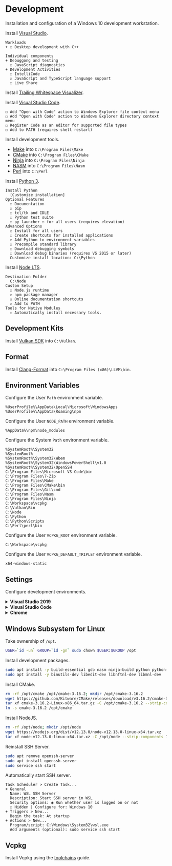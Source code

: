 # Development
Installation and configuration of a Windows 10 development workstation.

Install [Visual Studio](https://visualstudio.microsoft.com/downloads/).

```
Workloads
+ ☑ Desktop development with C++

Individual components
+ Debuggong and testing
  ☑ JavaScript diagnostics
+ Development Activities
  ☐ IntelliCode
  ☑ JavaScript and TypeScript language support
  ☐ Live Share
```

Install [Trailing Whitespace Visualizer](https://marketplace.visualstudio.com/items?itemName=MadsKristensen.TrailingWhitespaceVisualizer).

Install [Visual Studio Code](https://code.visualstudio.com/download).

```
☐ Add "Open with Code" action to Windows Explorer file context menu
☐ Add "Open with Code" action to Windows Explorer directory context menu
☐ Register Code as an editor for supported file types
☐ Add to PATH (requires shell restart)
```

Install development tools.

* [Make](https://github.com/qis/make) into `C:\Program Files\Make`
* [CMake](https://cmake.org/download/) into `C:\Program Files\CMake`
* [Ninja](https://github.com/ninja-build/ninja/releases/download/v1.9.0/ninja-win.zip) into `C:\Program Files\Ninja`
* [NASM](https://www.nasm.us/pub/nasm/releasebuilds/2.14/win64/nasm-2.14-win64.zip) into `C:\Program Files\Nasm`
* [Perl](http://strawberryperl.com/download/5.30.0.1/strawberry-perl-5.30.0.1-64bit-portable.zip) into `C:\Perl`

Install [Python 3](https://www.python.org/ftp/python/3.8.0/python-3.8.0-amd64.exe).

```
Install Python
  [Customize installation]
Optional Features
  ☐ Documentation
  ☑ pip
  ☐ tcl/tk and IDLE
  ☐ Python test suite
  ☐ py launcher ☐ for all users (requires elevation)
Advanced Options
  ☑ Install for all users
  ☐ Create shortcuts for installed applications
  ☑ Add Python to environment variables
  ☑ Precompile standard library
  ☐ Download debugging symbols
  ☐ Download debug binaries (requires VS 2015 or later)
  Customize install location: C:\Python
```

Install [Node LTS](https://nodejs.org/dist/v12.13.0/node-v12.13.0-x64.msi).

```
Destination Folder
  C:\Node
Custom Setup
  ☑ Node.js runtime
  ☑ npm package manager
  ☒ Online documentation shortcuts
  ☑ Add to PATH
Tools for Native Modules
  ☐ Automatically install necessary tools.
```

## Development Kits
Install [Vulkan SDK](https://vulkan.lunarg.com/sdk/home#windows) into `C:\Vulkan`.

## Format
Install [Clang-Format](https://llvm.org/builds/) into `C:\Program Files (x86)\LLVM\bin`.

## Environment Variables
Configure the User `Path` environment variable.

```
%UserProfile%\AppData\Local\Microsoft\WindowsApps
%UserProfile%\AppData\Roaming\npm
```

Configure the User `NODE_PATH` environment variable.

```
%AppData%\npm\node_modules
```

Configure the System `Path` environment variable.

```
%SystemRoot%\System32
%SystemRoot%
%SystemRoot%\System32\Wbem
%SystemRoot%\System32\WindowsPowerShell\v1.0
%SystemRoot%\System32\OpenSSH
C:\Program Files\Microsoft VS Code\bin
C:\Program Files\7-Zip
C:\Program Files\Make
C:\Program Files\CMake\bin
C:\Program Files\Git\cmd
C:\Program Files\Nasm
C:\Program Files\Ninja
C:\Workspace\vcpkg
C:\Vulkan\Bin
C:\Node
C:\Python
C:\Python\Scripts
C:\Perl\perl\bin
```

Configure the User `VCPKG_ROOT` environment variable.

```
C:\Workspace\vcpkg
```

Configure the User `VCPKG_DEFAULT_TRIPLET` environment variable.

```
x64-windows-static
```

## Settings
Configure development environments.

<details>
<summary><b>Visual Studio 2019</b></summary>

```
Environment
+ General
  Color theme: Dark
+ Documents
  ☑ Save documents as Unicode when data cannot be saved in codepage
+ Fonts and Colors
  Text Editor: DejaVu LGC Sans Mono 9
  [All Text Tool Windows]: DejaVu LGC Sans Mono 9
+ Keyboard
  Build.BuildSolution: F7 (Global)
+ Startup
  On startup, open: Empty environment

Projects and Solutions
+ General
  ☐ Always show Error List if build finishes with errors
  ☐ Warn user when the project location is not trusted
+ Build and Run
  On Run, when build or deployment error occur: Do not launch

Source Control
+ Plug-in Selection
  Current source control plug-in: Git

Text Editor
+ General
  ☐ Drag and drop text editing
  ☑ Enable mouse click to perform Go to Definition
    Use modifier key: Ctrl+Alt
  ☐ Enable mouse click to perform Go to Definition
  ☐ Highlight current line
  ☐ Show structure guide lines
+ All Languages
  + General
    ☑ Line numbers
    ☐ Apply Cut or Copy to blank lines when there is no selection
  + Scroll Bars
    ◉ Use map mode for vertical scroll bar
      ☐ Show Preview Tooltip
      Source overview: Wide
  + Tabs
    Indenting: Smart
    Tab size: 2
    Indent size: 2
    ◉ Indent spaces
  + CodeLens
    ☐ Enable CodeLens
+ C/C++
  + Advanced
    + Browsing/Navigation
      Disable External Dependencies Folders: True
    + IntelliSense
      Disable Automatic Precompiled Header: True
      Enable Template IntelliSense: False
  + Formatting
    + General
      ◉ Run ClangFormat only for manually invoked formatting commands
      ☑ Use custom clang-format.exe file: C:\Program Files (x86)\LLVM\bin\clang-format.exe
    + Indentation
      ☐ Indent braces of lambdas used as parameters
      ☐ Indent namespace contents
    + New Lines
      Position of open braces for namespaces: Keep on the same line, but add a space before
      Position of open braces for types: Keep on the same line, but add a space before
      Position of open braces for functions: Keep on the same line, but add a space before
      Position of open braces for control blocks: Keep on the same line, but add a space before
      Position of open braces for lambdas: Keep on the same line, but add a space before
      ☑ Place braces on separate lines
      ☑ For empty types, move closing braces to the same line as opening braces
      ☑ For empty function bodies, move closing braces to the same line as opening braces
      ☑ Place 'catch' and similar keywords on a new line
      ☐ Place 'else' on a new line
      ☐ Place 'while' in a do-while loop on a new line
    + Wrapping
      ◉ Always apply New Lines settings for blocks
  + View
    + Outlining
      Enable Outlining: False
+ CSS
  + Advanced
    Color picker format: #000
    Automatic formatting: Off
+ JavaScript/TypeScript
  + Formatting
    + General
      Automatic Formatting
      ☐ Format completed line on Enter
      ☐ Format completed statement on ;
      ☐ Format opened block on {
      ☐ Format completed block on }
      Module Quote Preference
      ◉ Double (")
    + Spacing
      ☐ Insert space after function keyword for anonymous functions
+ JSON
  + Advanced
    Automatic formatting: Off

CMake
+ General
  ☑ Show CMake cache notifications
  When cache is out of date:
    ◉ Run configure step automatically only if CMakeSettings.json exists
  ☑ Enable verbose CMake output
  CMakeSettings.json Template Directory
    %UserProfile%\.vs
```

Disable telemetry.

```
Help > Send Feedback > Settings...
+ Would you like to participate in the Visual Studio Experience Improvement Program?
  ◉ No, I would not like to participate
```

Change [toolbars](res/vs-toolbars) to fit the desired workflow.

</details>

<details>
<summary><b>Visual Studio Code</b></summary>

Install extensions with the following commands with `CTRL+P`.

```
ext install ms-vscode-remote.remote-wsl
ext install ms-vscode.cpptools
ext install xaver.clang-format
> Developer: Reload Window
```

Configure editor with `> Preferences: Open Settings (JSON)`.

```json
{
  "editor.cursorSmoothCaretAnimation": true,
  "editor.detectIndentation": false,
  "editor.dragAndDrop": false,
  "editor.folding": false,
  "editor.fontFamily": "'DejaVu LGC Sans Mono', Consolas, monospace",
  "editor.fontLigatures": true,
  "editor.fontSize": 13,
  "editor.largeFileOptimizations": false,
  "editor.multiCursorModifier": "ctrlCmd",
  "editor.renderLineHighlight": "none",
  "editor.rulers": [ 120 ],
  "editor.smoothScrolling": true,
  "editor.tabSize": 2,
  "editor.wordWrap": "on",
  "editor.wordWrapColumn": 120,
  "explorer.confirmDelete": false,
  "explorer.confirmDragAndDrop": false,
  "extensions.ignoreRecommendations": false,
  "files.eol": "\n",
  "files.insertFinalNewline": true,
  "files.trimTrailingWhitespace": true,
  "git.autoRepositoryDetection": false,
  "git.confirmSync": false,
  "git.enableSmartCommit": true,
  "git.postCommitCommand": "push",
  "telemetry.enableCrashReporter": false,
  "telemetry.enableTelemetry": false,
  "workbench.startupEditor": "none",
  "window.newWindowDimensions": "maximized",
  "window.openFoldersInNewWindow": "on",
  "window.openFilesInNewWindow": "off",
  "window.restoreWindows": "none",
  "window.closeWhenEmpty": true,
  "window.zoomLevel": 0,
  "debug.internalConsoleOptions": "openOnSessionStart",
  "debug.openExplorerOnEnd": true,
  "debug.openDebug": "openOnDebugBreak",
  "clang-format.executable": "C:\\Program Files (x86)\\LLVM\\bin\\clang-format.exe",
  "[cpp]": {
    "editor.defaultFormatter": "xaver.clang-format"
  },
  "[java]": {
    "editor.defaultFormatter": "xaver.clang-format"
  },
  "[javascript]": {
    "editor.defaultFormatter": "xaver.clang-format"
  }
}
```

Register VS Code in Explorer context menus.

```cmd
set code=C:\Program Files\Microsoft VS Code\Code.exe
set codefile=\"%code%\" \"%1\"
reg add "HKCR\*\shell\code" /ve /d "Edit with Code" /f
reg add "HKCR\*\shell\code" /v Icon /d "%code%,0" /f
reg add "HKCR\*\shell\code\command" /ve /d "%codefile%" /f
set codepath=\"%code%\" .
reg add "HKCU\Software\Classes\Directory\Background\shell\code" /ve /d "Open in Code" /f
reg add "HKCU\Software\Classes\Directory\Background\shell\code" /v Icon /d "%code%,0" /f
reg add "HKCU\Software\Classes\Directory\Background\shell\code\command" /ve /d "%codepath%" /f
```

</details>

<details>
<summary><b>Chrome</b></summary>

1. Open `Local State` in the `%LocalAppData%\Google\Chrome\User Data` directory with VS Code.
2. Set file type to JSON and format document.
3. Add the following entries.

```json
{
  "browser": {
    "enabled_labs_experiments": [
      "omnibox-ui-hide-steady-state-url-scheme@2",
      "omnibox-ui-hide-steady-state-url-trivial-subdomains@2",
      "omnibox-ui-hide-steady-state-url-path-query-and-ref@2"
    ]
  },
  ...
}
```

</details>

<!--
## Android Development
Extract [Android Studio](https://developer.android.com/studio) (No .exe installer) as `C:\Android\studio`.<br/>
Extract [Flutter](https://flutter.io/docs/get-started/install/windows) as `C:\Android\flutter`.

Configure the System `ANDROID_HOME` environment variable.

```
C:\Android
```

Configure the System `JAVA_HOME` environment variable.

```
C:\Android\studio\jre
```

Configure the System `Path` environment variable.

```
C:\Android\build-tools\28.0.3
C:\Android\flutter\bin
C:\Android\platform-tools
C:\Android\tools
C:\Android\tools\bin
C:\Android\studio\jre\bin
```

Start and configure Android Studio (`C:\Android\studio\bin\studio64.exe`).

```
Install Type
  ◉ Custom
SDK Components Setup
  ☐ Performance (Intel® HAXM)
  ☐ Android Virtual Device
  Android SDK Location: C:\Android
  ⚠ Target folder is neither empty nor does it point to an existing SDK installation.
```

Install missing tools, plugins and SDKs.

```
⚙ Configure > Settings...
+ Appearance & Behavior
  + System Settings
    ☐ Reopen last project on startup
    + Android SDK
      SDK Tools
        ☐ Android Emulator
        ☑ Google USB Driver
        ☑ NDK
+ Editor
  + General
    + Appearance
      ☐ Show parameter name hints
      ☐ Show chain call type hints
    + Code Completion
      ☐ Show parameter name hints on completion
  + Font
    Font: DejaVu LGC Sans Mono
  + Code Style
    + Java, C/C++, CMake, HTML, JSON, Kotlin, XML, Other File Types
      Tabs and Indents
        Tab size: 2
        Indent: 2
        Continuation indent: 2
    + C/C++
      Tabs and Indents
        Indent in lambdas: 2
        Indent members of plain structures: 2
        Indent members of classes: 2
        Indent visibility keywords in class/structure: 0
        Indent members of namespace: 0
        Preprocessor directive indent: 0
        ☑ Follow code indent
      Spaces
        Other
          ☐ Prevent > > concatenation in template
        In Template Declaration
          ☑ Before '<'
        In Template Instantiation
          ☑ Before '<'
      New File Extensions
        C++
          Source Extension: cpp
          Header Extension: hpp
          File Naming Convention: snake_case
  + File Encodings
    Global Encoding: UTF-8
    Project Encoding: UTF-8
    Default encoding for properties files: UTF-8
    Create UTF-8 files: with NO BOM
  + Layout Editor
    ☑ Prefer XML editor
+ Plugins
  [Browse repositories...]
    Install: Flutter, Kotlin
+ Version Control
  + Git
    SSH executable: Native
```

Search in settings for `redo` and assign `CTRL+Y` as a shortcut.

Accept android licenses.

```cmd
flutter doctor -\-android-licenses
```
-->

<!--
## Windows Sandbox
Install Windows Sandbox.

```
Start > "Turn Windows features on or off"
☑ Windows Sandbox
```
-->

## Windows Subsystem for Linux
Take ownership of `/opt`.

```sh
USER=`id -un` GROUP=`id -gn` sudo chown $USER:$GROUP /opt
```

Install development packages.

```sh
sudo apt install -y build-essential gdb nasm ninja-build python python-pip sqlite3 swig
sudo apt install -y binutils-dev libedit-dev libnftnl-dev libmnl-dev
```

Install CMake.

```sh
rm -rf /opt/cmake /opt/cmake-3.16.2; mkdir /opt/cmake-3.16.2
wget https://github.com/Kitware/CMake/releases/download/v3.16.2/cmake-3.16.2-Linux-x86_64.tar.gz
tar xf cmake-3.16.2-Linux-x86_64.tar.gz -C /opt/cmake-3.16.2 --strip-components 1
ln -s cmake-3.16.2 /opt/cmake
```

Install NodeJS.

```sh
rm -rf /opt/node; mkdir /opt/node
wget https://nodejs.org/dist/v12.13.0/node-v12.13.0-linux-x64.tar.xz
tar xf node-v12.13.0-linux-x64.tar.xz -C /opt/node --strip-components 1
```

Reinstall SSH Server.

```sh
sudo apt remove openssh-server
sudo apt install openssh-server
sudo service ssh start
```

Automatically start SSH server.

```
Task Scheduler > Create Task...
+ General
  Name: WSL SSH Server
  Description: Start SSH server in WSL
  Security options: ◉ Run whether user is logged on or not
  ☑ Hidden | Configure for: Windows 10
+ Triggers > New...
  Begin the task: At startup
+ Actions > New...
  Program/script: C:\Windows\System32\wsl.exe
  Add arguments (optional): sudo service ssh start
```

## Vcpkg
Install Vcpkg using the [toolchains](https://github.com/qis/toolchains) guide.
